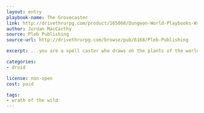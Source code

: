 ```yaml
---
layout: entry
playbook-name: The Grovecaster
link: http://drivethrurpg.com/product/165068/Dungeon-World-Playbooks-Wrath-of-the-Wild-Bundle
author: Jordan MacCarthy
source: Pleb Publishing
source-url: http://drivethrurpg.com/browse/pub/6168/Pleb-Publishing

excerpt: ...you are a spell caster who draws on the plants of the world for your magic.

categories:
- druid

license: non-open
cost: paid

tags:
- wrath of the wild
---
```

